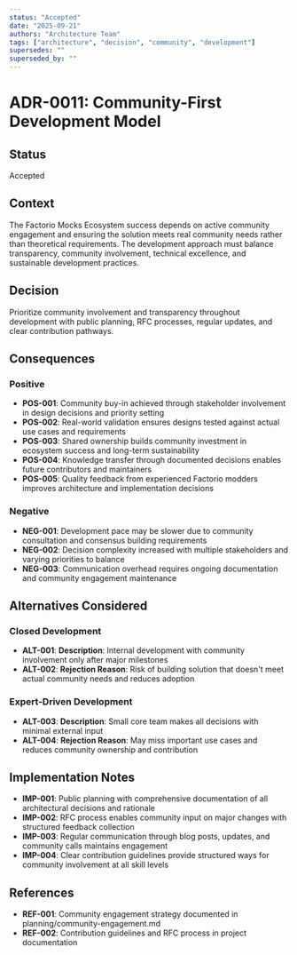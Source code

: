 ```yaml
---
status: "Accepted"
date: "2025-09-21"
authors: "Architecture Team"
tags: ["architecture", "decision", "community", "development"]
supersedes: ""
superseded_by: ""
---
```


# ADR-0011: Community-First Development Model

## Status

Accepted

## Context

The Factorio Mocks Ecosystem success depends on active community engagement and ensuring the solution meets real
community needs rather than theoretical requirements. The development approach must balance transparency, community
involvement, technical excellence, and sustainable development practices.

## Decision

Prioritize community involvement and transparency throughout development with public planning, RFC processes, regular
updates, and clear contribution pathways.

## Consequences

### Positive

- **POS-001**: Community buy-in achieved through stakeholder involvement in design decisions and priority setting
- **POS-002**: Real-world validation ensures designs tested against actual use cases and requirements
- **POS-003**: Shared ownership builds community investment in ecosystem success and long-term sustainability
- **POS-004**: Knowledge transfer through documented decisions enables future contributors and maintainers
- **POS-005**: Quality feedback from experienced Factorio modders improves architecture and implementation decisions

### Negative

- **NEG-001**: Development pace may be slower due to community consultation and consensus building requirements
- **NEG-002**: Decision complexity increased with multiple stakeholders and varying priorities to balance
- **NEG-003**: Communication overhead requires ongoing documentation and community engagement maintenance

## Alternatives Considered

### Closed Development

- **ALT-001**: **Description**: Internal development with community involvement only after major milestones
- **ALT-002**: **Rejection Reason**: Risk of building solution that doesn't meet actual community needs and reduces
  adoption

### Expert-Driven Development

- **ALT-003**: **Description**: Small core team makes all decisions with minimal external input
- **ALT-004**: **Rejection Reason**: May miss important use cases and reduces community ownership and contribution

## Implementation Notes

- **IMP-001**: Public planning with comprehensive documentation of all architectural decisions and rationale
- **IMP-002**: RFC process enables community input on major changes with structured feedback collection
- **IMP-003**: Regular communication through blog posts, updates, and community calls maintains engagement
- **IMP-004**: Clear contribution guidelines provide structured ways for community involvement at all skill levels

## References

- **REF-001**: Community engagement strategy documented in planning/community-engagement.md
- **REF-002**: Contribution guidelines and RFC process in project documentation
